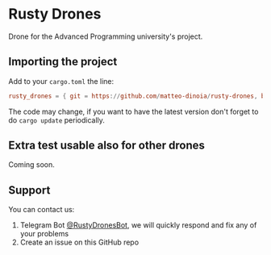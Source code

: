 # Rusty Drones
Drone for the Advanced Programming university's project.

## Importing the project
Add to your `cargo.toml` the line:
```toml
rusty_drones = { git = https://github.com/matteo-dinoia/rusty-drones, branch = "main" }
```
The code may change, if you want to have the latest version don't forget to do `cargo update` periodically.


## Extra test usable also for other drones
Coming soon.

## Support
You can contact us:
1. Telegram Bot [@RustyDronesBot](https://t.me/RustyDronesBot), we will quickly respond and fix any of your problems
2. Create an issue on this GitHub repo
